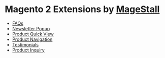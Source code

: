 # Magento 2 Extensions by <a href="https://www.magestall.com" title="Magento 2 Extensions - MageStall">MageStall</a>
- <a href="https://marketplace.magento.com/magestall-module-faqs.html" title="FAQs">FAQs</a>
- <a href="https://marketplace.magento.com/magestall-newsletterpopup.html" title="Newsletter Popup">Newsletter Popup</a>
- <a href="https://marketplace.magento.com/magestall-quickview.html" title="Product Quick View">Product Quick View</a>
- <a href="https://marketplace.magento.com/magestall-magento2-product-navigation.html" title="Product Navigation">Product Navigation</a>
- <a href="https://marketplace.magento.com/magestall-testimonials.html" title="Testimonials">Testimonials</a>
- <a href="https://marketplace.magento.com/magestall-productinquiry.html" title="Product Inquiry">Product Inquiry</a>
